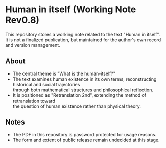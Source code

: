# Human in itself (Working Note Rev0.8)

This repository stores a working note related to the text "Human in itself".  
It is not a finalized publication, but maintained for the author's own record and version management.

## About
- The central theme is "What is the human-itself?"  
- The text examines human existence in its own terms, reconstructing historical and social trajectories  
  through both mathematical structures and philosophical reflection.  
- It is positioned as "Retranslation 2nd", extending the method of retranslation toward  
  the question of human existence rather than physical theory.  

## Notes
- The PDF in this repository is password protected for usage reasons.  
- The form and extent of public release remain undecided at this stage.
